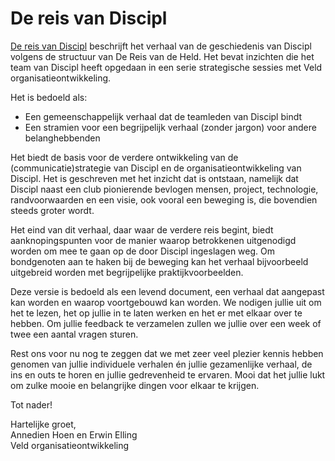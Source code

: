 # De reis van Discipl

[De reis van Discipl](https://erwinelling.github.io/Discipl) beschrijft het verhaal van de geschiedenis van Discipl volgens de structuur van De Reis van de Held. Het bevat inzichten die het team van Discipl heeft opgedaan in een serie strategische sessies met Veld organisatieontwikkeling.

Het is bedoeld als:
* Een gemeenschappelijk verhaal dat de teamleden van Discipl bindt
* Een stramien voor  een begrijpelijk verhaal (zonder jargon) voor andere belanghebbenden

Het biedt de basis voor de verdere ontwikkeling van de (communicatie)strategie van Discipl en de organisatieontwikkeling van Discipl. Het is geschreven met het inzicht dat is ontstaan, namelijk dat Discipl naast een club pionierende bevlogen mensen, project, technologie, randvoorwaarden en een visie, ook vooral een beweging is, die bovendien steeds groter wordt.

Het eind van dit verhaal, daar waar de verdere reis begint, biedt aanknopingspunten voor de manier waarop betrokkenen uitgenodigd worden om mee te gaan op de door Discipl ingeslagen weg. Om bondgenoten aan te haken bij de beweging kan het verhaal bijvoorbeeld uitgebreid worden met begrijpelijke praktijkvoorbeelden.

Deze versie is bedoeld als een levend document, een verhaal dat aangepast kan worden en waarop voortgebouwd kan worden. We nodigen jullie uit om het te lezen, het op jullie in te laten werken en het er met elkaar over te hebben. Om jullie feedback te verzamelen zullen we jullie over een week of twee een aantal vragen sturen.

Rest ons voor nu nog te zeggen dat we met zeer veel plezier kennis hebben genomen van jullie individuele verhalen én jullie gezamenlijke verhaal, de ins en outs te horen en jullie gedrevenheid te ervaren. Mooi dat het jullie lukt om zulke mooie en belangrijke dingen voor elkaar te krijgen.

Tot nader!

Hartelijke groet,  
Annedien Hoen en Erwin Elling  
Veld organisatieontwikkeling
